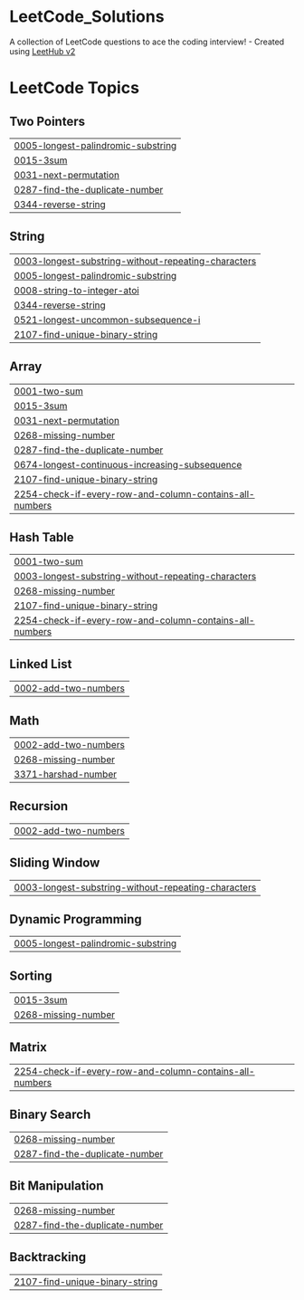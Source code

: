# LeetCode_Solutions
A collection of LeetCode questions to ace the coding interview! - Created using [LeetHub v2](https://github.com/arunbhardwaj/LeetHub-2.0)

<!---LeetCode Topics Start-->
# LeetCode Topics
## Two Pointers
|  |
| ------- |
| [0005-longest-palindromic-substring](https://github.com/rajnishrajvansh/LeetCode_Solutions/tree/master/0005-longest-palindromic-substring) |
| [0015-3sum](https://github.com/rajnishrajvansh/LeetCode_Solutions/tree/master/0015-3sum) |
| [0031-next-permutation](https://github.com/rajnishrajvansh/LeetCode_Solutions/tree/master/0031-next-permutation) |
| [0287-find-the-duplicate-number](https://github.com/rajnishrajvansh/LeetCode_Solutions/tree/master/0287-find-the-duplicate-number) |
| [0344-reverse-string](https://github.com/rajnishrajvansh/LeetCode_Solutions/tree/master/0344-reverse-string) |
## String
|  |
| ------- |
| [0003-longest-substring-without-repeating-characters](https://github.com/rajnishrajvansh/LeetCode_Solutions/tree/master/0003-longest-substring-without-repeating-characters) |
| [0005-longest-palindromic-substring](https://github.com/rajnishrajvansh/LeetCode_Solutions/tree/master/0005-longest-palindromic-substring) |
| [0008-string-to-integer-atoi](https://github.com/rajnishrajvansh/LeetCode_Solutions/tree/master/0008-string-to-integer-atoi) |
| [0344-reverse-string](https://github.com/rajnishrajvansh/LeetCode_Solutions/tree/master/0344-reverse-string) |
| [0521-longest-uncommon-subsequence-i](https://github.com/rajnishrajvansh/LeetCode_Solutions/tree/master/0521-longest-uncommon-subsequence-i) |
| [2107-find-unique-binary-string](https://github.com/rajnishrajvansh/LeetCode_Solutions/tree/master/2107-find-unique-binary-string) |
## Array
|  |
| ------- |
| [0001-two-sum](https://github.com/rajnishrajvansh/LeetCode_Solutions/tree/master/0001-two-sum) |
| [0015-3sum](https://github.com/rajnishrajvansh/LeetCode_Solutions/tree/master/0015-3sum) |
| [0031-next-permutation](https://github.com/rajnishrajvansh/LeetCode_Solutions/tree/master/0031-next-permutation) |
| [0268-missing-number](https://github.com/rajnishrajvansh/LeetCode_Solutions/tree/master/0268-missing-number) |
| [0287-find-the-duplicate-number](https://github.com/rajnishrajvansh/LeetCode_Solutions/tree/master/0287-find-the-duplicate-number) |
| [0674-longest-continuous-increasing-subsequence](https://github.com/rajnishrajvansh/LeetCode_Solutions/tree/master/0674-longest-continuous-increasing-subsequence) |
| [2107-find-unique-binary-string](https://github.com/rajnishrajvansh/LeetCode_Solutions/tree/master/2107-find-unique-binary-string) |
| [2254-check-if-every-row-and-column-contains-all-numbers](https://github.com/rajnishrajvansh/LeetCode_Solutions/tree/master/2254-check-if-every-row-and-column-contains-all-numbers) |
## Hash Table
|  |
| ------- |
| [0001-two-sum](https://github.com/rajnishrajvansh/LeetCode_Solutions/tree/master/0001-two-sum) |
| [0003-longest-substring-without-repeating-characters](https://github.com/rajnishrajvansh/LeetCode_Solutions/tree/master/0003-longest-substring-without-repeating-characters) |
| [0268-missing-number](https://github.com/rajnishrajvansh/LeetCode_Solutions/tree/master/0268-missing-number) |
| [2107-find-unique-binary-string](https://github.com/rajnishrajvansh/LeetCode_Solutions/tree/master/2107-find-unique-binary-string) |
| [2254-check-if-every-row-and-column-contains-all-numbers](https://github.com/rajnishrajvansh/LeetCode_Solutions/tree/master/2254-check-if-every-row-and-column-contains-all-numbers) |
## Linked List
|  |
| ------- |
| [0002-add-two-numbers](https://github.com/rajnishrajvansh/LeetCode_Solutions/tree/master/0002-add-two-numbers) |
## Math
|  |
| ------- |
| [0002-add-two-numbers](https://github.com/rajnishrajvansh/LeetCode_Solutions/tree/master/0002-add-two-numbers) |
| [0268-missing-number](https://github.com/rajnishrajvansh/LeetCode_Solutions/tree/master/0268-missing-number) |
| [3371-harshad-number](https://github.com/rajnishrajvansh/LeetCode_Solutions/tree/master/3371-harshad-number) |
## Recursion
|  |
| ------- |
| [0002-add-two-numbers](https://github.com/rajnishrajvansh/LeetCode_Solutions/tree/master/0002-add-two-numbers) |
## Sliding Window
|  |
| ------- |
| [0003-longest-substring-without-repeating-characters](https://github.com/rajnishrajvansh/LeetCode_Solutions/tree/master/0003-longest-substring-without-repeating-characters) |
## Dynamic Programming
|  |
| ------- |
| [0005-longest-palindromic-substring](https://github.com/rajnishrajvansh/LeetCode_Solutions/tree/master/0005-longest-palindromic-substring) |
## Sorting
|  |
| ------- |
| [0015-3sum](https://github.com/rajnishrajvansh/LeetCode_Solutions/tree/master/0015-3sum) |
| [0268-missing-number](https://github.com/rajnishrajvansh/LeetCode_Solutions/tree/master/0268-missing-number) |
## Matrix
|  |
| ------- |
| [2254-check-if-every-row-and-column-contains-all-numbers](https://github.com/rajnishrajvansh/LeetCode_Solutions/tree/master/2254-check-if-every-row-and-column-contains-all-numbers) |
## Binary Search
|  |
| ------- |
| [0268-missing-number](https://github.com/rajnishrajvansh/LeetCode_Solutions/tree/master/0268-missing-number) |
| [0287-find-the-duplicate-number](https://github.com/rajnishrajvansh/LeetCode_Solutions/tree/master/0287-find-the-duplicate-number) |
## Bit Manipulation
|  |
| ------- |
| [0268-missing-number](https://github.com/rajnishrajvansh/LeetCode_Solutions/tree/master/0268-missing-number) |
| [0287-find-the-duplicate-number](https://github.com/rajnishrajvansh/LeetCode_Solutions/tree/master/0287-find-the-duplicate-number) |
## Backtracking
|  |
| ------- |
| [2107-find-unique-binary-string](https://github.com/rajnishrajvansh/LeetCode_Solutions/tree/master/2107-find-unique-binary-string) |
<!---LeetCode Topics End-->